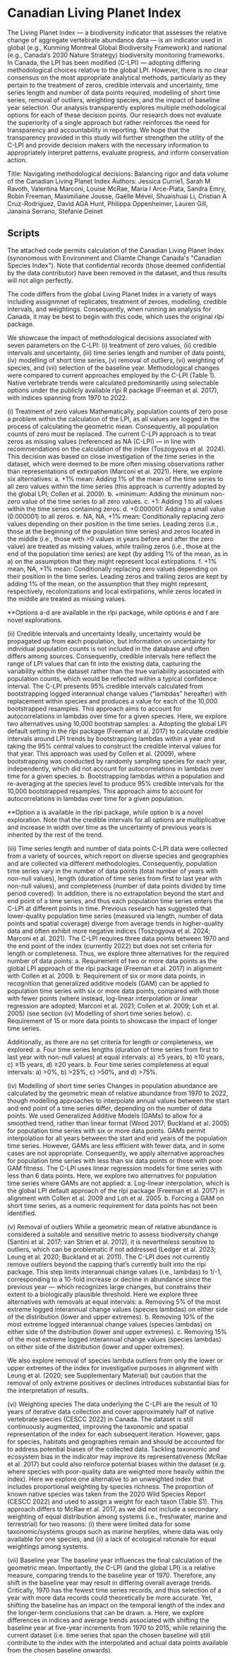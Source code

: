 # Canadian Living Planet Index
The Living Planet Index — a biodiversity indicator that assesses the relative change of aggregate vertebrate abundance data — is an indicator used in global (e.g., Kunming Montreal Global Biodiversity Framework) and national (e.g., Canada’s 2030 Nature Strategy) biodiversity monitoring frameworks. In Canada, the LPI has been modified (C-LPI) — adopting differing methodological choices relative to the global LPI. However, there is no clear consensus on the most appropriate analytical methods, particularly as they pertain to the treatment of zeros, credible intervals and uncertainty, time series length and number of data points required, modelling of short time series, removal of outliers, weighting species, and the impact of baseline year selection. Our analysis transparently explores multiple methodological options for each of these decision points. Our research does not evaluate the superiority of a single approach but rather reinforces the need for transparency and accountability in reporting. We hope that the transparency provided in this study will further strengthen the utility of the C-LPI and provide decision makers with the necessary information to appropriately interpret patterns, evaluate progress, and inform conservation action. 

Title: Navigating methodological decisions: Balancing rigor and data volume of the Canadian Living Planet Index
Authors: Jessica Currie1, Sarah M Ravoth, Valentina Marconi, Louise McRae, Maria I Arce-Plata, Sandra Emry, Robin Freeman, Maximiliane Jousse, Gaëlle Mével, Shuaishuai Li, Cristian A Cruz-Rodríguez, David AGA Hunt, Philippa Oppenheimer, Lauren Gill, Janaina Serrano, Stefanie Deinet 



## Scripts
The attached code permits calculation of the Canadian Living Planet Index (synonomous with Environment and Cliamte Change Canada's "Canadian Species Index"). Note that confidential records (those deemed confidential by the data contributor) have been removed in the dataset, and thus results will not align perfectly. 

The code differs from the global Living Planet Index in a variety of ways including assignmnet of replicates, treatment of zeroes, modelling, credible intervals, and weightings. Consequently, when running an analysis for Canada, it may be best to begin with this code, which uses the original _rlpi_ package. 


We showcase the impact of methodological decisions associated with seven parameters on the C-LPI: (i) treatment of zero values, (ii) credible intervals and uncertainty, (iii) time series length and number of data points, (iv) modelling of short time series, (v) removal of outliers, (vi) weighting of species, and (vii) selection of the baseline year. Methodological changes were compared to current approaches employed by the C-LPI (Table 1). Native vertebrate trends were calculated predominantly using selectable options under the publicly available rlpi R package (Freeman et al. 2017), with indices spanning from 1970 to 2022. 

(i) Treatment of zero values
Mathematically, population counts of zero pose a problem within the calculation of the LPI, as all values are logged in the process of calculating the geometric mean. Consequently, all population counts of zero must be replaced. The current C-LPI approach is to treat zeros as missing values (referenced as NA (C-LPI) — in line with recommendations on the calculation of the index (Toszogyova et al. 2024). This decision was based on close investigation of the time series in the dataset, which were deemed to be more often missing observations rather than representations of extirpation (Marconi et al. 2021). Here, we explore six alternatives:
a.	+1% mean: Adding 1% of the mean of the time series to all zero values within the time series (this approach is currently adopted by the global LPI; Collen et al. 2009).
b.	+minimum: Adding the minimum non-zero value of the time series to all zero values.
c.	+1: Adding 1 to all values within the time series containing zeros.
d.	+0.000001: Adding a small value (0.000001) to all zeros.
e.	NA, NA, +1% mean: Conditionally replacing zero values depending on their position in the time series. Leading zeros (i.e., those at the beginning of the population time series) and zeros located in the middle (i.e., those with >0 values in years before and after the zero value) are treated as missing values, while trailing zeros (i.e., those at the end of the population time series) are kept (by adding 1% of the mean, as in a) on the assumption that they might represent local extirpations.
f.	+1% mean, NA, +1% mean: Conditionally replacing zero values depending on their position in the time series. Leading zeros and trailing zeros are kept by adding 1% of the mean, on the assumption that they might represent, respectively, recolonizations and local extirpations, while zeros located in the middle are treated as missing values.

**Options a-d are available in the rlpi package, while options e and f are novel explorations. 

(ii) Credible intervals and uncertainty
Ideally, uncertainty would be propagated up from each population, but information on uncertainty for individual population counts is not included in the database and often differs among sources. Consequently, credible intervals here reflect the range of LPI values that can fit into the existing data, capturing the variability within the dataset rather than the true variability associated with population counts, which would be reflected within a typical confidence interval. The C-LPI presents 95% credible intervals calculated from bootstrapping logged interannual change values (“lambdas” hereafter) with replacement within species and produces a value for each of the 10,000 bootstrapped resamples. This approach aims to account for autocorrelations in lambdas over time for a given species. Here, we explore two alternatives using 10,000 bootstrap samples:
a.	Adopting the global LPI default setting in the rlpi package (Freeman et al. 2017) to calculate credible intervals around LPI trends by bootstrapping lambdas within a year and taking the 95% central values to construct the credible interval values for that year. This approach was used by Collen et al. (2009), where bootstrapping was conducted by randomly sampling species for each year, independently, which did not account for autocorrelations in lambdas over time for a given species.
b.	Bootstrapping lambdas within a population and re-averaging at the species level to produce 95% credible intervals for the 10,000 bootstrapped resamples. This approach aims to account for autocorrelations in lambdas over time for a given population. 

**Option a is available in the rlpi package, while option b is a novel exploration. Note that the credible intervals for all options are multiplicative and increase in width over time as the uncertainty of previous years is inherited by the rest of the trend. 

(iii) Time series length and number of data points
C-LPI data were collected from a variety of sources, which report on diverse species and geographies and are collected via different methodologies. Consequently, population time series vary in the number of data points (total number of years with non-null values), length (duration of time series from first to last year with non-null values), and completeness (number of data points divided by time period covered). In addition, there is no extrapolation beyond the start and end point of a time series, and thus each population time series enters the C-LPI at different points in time. Previous research has suggested that lower-quality population time series (measured via length, number of data points and spatial coverage) diverge from average trends in higher-quality data and often exhibit more negative indices (Toszogyova et al. 2024; Marconi et al. 2021). The C-LPI requires three data points between 1970 and the end point of the index (currently 2022) but does not set criteria for length or completeness. Thus, we explore three alternatives for the required number of data points:
a.	Requirement of two or more data points as the global LPI approach of the rlpi package (Freeman et al. 2017) in alignment with Collen et al. 2009.
b.	Requirement of six or more data points, in recognition that generalized additive models (GAM) can be applied to population time series with six or more data points, compared with those with fewer points (where instead, log-linear interpolation or linear regression are adopted; Marconi et al. 2021; Collen et al. 2009; Loh et al. 2005) (see section (iv) Modelling of short time series below). 
c.	Requirement of 15 or more data points to showcase the impact of longer time series.

Additionally, as there are no set criteria for length or completeness, we explored:
a.	Four time series lengths (duration of time series from first to last year with non-null values) at equal intervals: a) ≥5 years, b) ≥10 years, c) ≥15 years, d) ≥20 years. 
b.	Four time series completeness at equal intervals: a) >0%, b) >25%, c) >50%, and d) >75%.

(iv) Modelling of short time series
Changes in population abundance are calculated by the geometric mean of relative abundance from 1970 to 2022, though modelling approaches to interpolate annual values between the start and end point of a time series differ, depending on the number of data points. We used Generalized Additive Models (GAMs) to allow for a smoothed trend, rather than linear format (Wood 2017; Buckland et al. 2005) for population time series with six or more data points. GAMs permit interpolation for all years between the start and end years of the population time series. However, GAMs are less efficient with fewer data, and in some cases are not appropriate. Consequently, we apply alternative approaches for population time series with less than six data points or those with poor GAM fitness. The C-LPI uses linear regression models for time series with less than 6 data points. Here, we explore two alternatives for population time series where GAMs are not applied:
a.	Log-linear interpolation, which is the global LPI default approach of the rlpi package (Freeman et al. 2017) in alignment with Collen et al. 2009 and Loh et al. 2005.
b.	Forcing a GAM on short time series, as a numeric requirement for data points has not been identified.

(v) Removal of outliers
While a geometric mean of relative abundance is considered a suitable and sensitive metric to assess biodiversity change (Santini et al. 2017; van Strien et al. 2012), it is nevertheless sensitive to outliers, which can be problematic if not addressed (Ledger et al. 2023; Leung et al. 2020; Buckland et al. 2011). The C-LPI does not currently remove outliers beyond the capping that’s currently built into the rlpi package. This step limits interannual change values (i.e., lambdas) to 1/-1, corresponding to a 10-fold increase or decline in abundance since the previous year — which recognizes large changes, but constrains their extent to a biologically plausible threshold. Here we explore three alternatives with removals at equal intervals:
a.	Removing 5% of the most extreme logged interannual change values (species lambdas) on either side of the distribution (lower and upper extremes). 
b.	Removing 10% of the most extreme logged interannual change values (species lambdas) on either side of the distribution (lower and upper extremes). 
c.	Removing 15% of the most extreme logged interannual change values (species lambdas) on either side of the distribution (lower and upper extremes). 

We also explore removal of species lambda outliers from only the lower or upper extremes of the index for investigative purposes in alignment with Leung et al. (2020; see Supplementary Material) but caution that the removal of only extreme positives or declines introduces substantial bias for the interpretation of results.

(vi) Weighting species
The data underlying the C-LPI are the result of 10 years of iterative data collection and cover approximately half of native vertebrate species (CESCC 2022) in Canada. The dataset is still continuously augmented, improving the taxonomic and spatial representation of the index for each subsequent iteration. However, gaps for species, habitats and geographies remain and should be accounted for to address potential biases of the collected data. Tackling taxonomic and ecosystem bias in the indicator may improve its representativeness (McRae et al. 2017) but could also reinforce potential biases within the dataset (e.g. where species with poor-quality data are weighted more heavily within the index). Here we explore one alternative to an unweighted index that includes proportional weighting by species richness. The proportion of known native species was taken from the 2020 Wild Species Report (CESCC 2022) and used to assign a weight for each taxon (Table S1). This approach differs to McRae et al. 2017, as we did not include a secondary weighting of equal distribution among systems (i.e., freshwater, marine and terrestrial) for two reasons: (i) there were limited data for some taxonomic/systems groups such as marine herptiles, where data was only available for one species, and (ii) a lack of ecological rationale for equal weightings among systems. 

(vii) Baseline year
The baseline year influences the final calculation of the geometric mean. Importantly, the C-LPI (and the global LPI) is a relative measure, comparing trends to the baseline year of 1970. Therefore, any shift in the baseline year may result in differing overall average trends. Critically, 1970 has the fewest time series records, and thus selection of a year with more data records could theoretically be more accurate. Yet, shifting the baseline has an impact on the temporal length of the index and the longer-term conclusions that can be drawn. 
a.	Here, we explore differences in indices and average trends associated with shifting the baseline year at five-year increments from 1970 to 2015, while retaining the current dataset (i.e. time series that span the chosen baseline will still contribute to the index with the interpolated and actual data points available from the chosen baseline onwards). 
